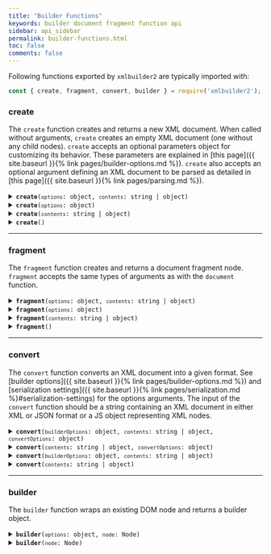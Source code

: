 ```yaml
---
title: "Builder Functions"
keywords: builder document fragment function api
sidebar: api_sidebar
permalink: builder-functions.html
toc: false
comments: false
---
```


Following functions exported by `xmlbuilder2` are typically imported with:
```js
const { create, fragment, convert, builder } = require('xmlbuilder2');
```

### create
The `create` function creates and returns a new XML document. When called without arguments, `create` creates an empty XML document (one without any child nodes). `create` accepts an optional parameters object for customizing its behavior. These parameters are explained in [this page]({{ site.baseurl }}{% link pages/builder-options.md %}). `create` also accepts an optional argument defining an XML document to be parsed as detailed in [this page]({{ site.baseurl }}{% link pages/parsing.md %}).

<details markdown="1">
<summary><code><strong>create</strong>(<code>options</code>: object, <code>contents</code>: string | object)</code></summary>
<br/>

Creates a new XML document by parsing the `contents` argument with the given `options` and returns the document node.

* `options` - builder options
* `contents` - a string containing an XML document in either XML or JSON format or a JS object representing nodes to insert

```js
const { create } = require('xmlbuilder2');

const doc = create({ encoding: "UTF-8" }, '<root><node/></root>');
console.log(doc.end({ prettyPrint: true }));
```
```xml
<?xml version="1.0" encoding="UTF-8"?>
<root>
  <node/>
</root>
```

</details>

<details markdown="1">
<summary><code><strong>create</strong>(<code>options</code>: object)</code></summary>
<br/>

Creates an empty XML document with the given `options` and returns the document node.

* `options` - builder options

```js
const { create } = require('xmlbuilder2');

const doc = create({ encoding: 'UTF-8' });
console.log(doc.end({ prettyPrint: true }));
```
```xml
<?xml version="1.0" encoding="UTF-8"?>
```

</details>

<details markdown="1">
<summary><code><strong>create</strong>(<code>contents</code>: string | object)</code></summary>
<br/>

Creates a new XML document by parsing the `contents` argument with the default options and returns the document node.

* `contents` - a string containing an XML document in either XML or JSON format or a JS object representing nodes to insert

```js
const { create } = require('xmlbuilder2');

const doc = create('<root><foo><bar>foobar</bar></foo></root>');
console.log(doc.end({ prettyPrint: true }));
```
```xml
<?xml version="1.0"?>
<root>
  <foo>
    <bar>foobar</bar>
  </foo>
</root>
```

</details>

<details markdown="1">
<summary><code><strong>create</strong>()</code></summary>
<br/>

Creates an empty XML document with the default options and returns the document node.

```js
const { create } = require('xmlbuilder2');

const doc = create();
console.log(doc.end({ prettyPrint: true }));
```
```xml
<?xml version="1.0"?>
```

</details>

___

### fragment
The `fragment` function creates and returns a document fragment node. `fragment` accepts the same types of arguments as with the `document` function.

<details markdown="1">
<summary><code><strong>fragment</strong>(<code>options</code>: object, <code>contents</code>: string | object)</code></summary>
<br/>

Creates a new document fragment by parsing the `contents` argument with the given `options` and returns the document fragment node.

* `options` - builder options
* `contents` - a string containing an XML document in either XML or JSON format or a JS object representing nodes to insert

```js
const { fragment } = require('xmlbuilder2');

const frag = fragment({ encoding: 'UTF-8' }, '<node/><node>text</node>');
console.log(frag.toString({ prettyPrint: true }));
```
```xml
<node/>
<node>text</node>
```

</details>

<details markdown="1">
<summary><code><strong>fragment</strong>(<code>options</code>: object)</code></summary>
<br/>

Creates an empty document fragment with the given `options` and returns the document fragment node.

* `options` - builder options

```js
const { fragment } = require('xmlbuilder2');

const frag = fragment({ encoding: 'UTF-8' });
frag.ele('node');
console.log(frag.toString({ prettyPrint: true }));
```
```xml
<node/>
```

</details>

<details markdown="1">
<summary><code><strong>fragment</strong>(<code>contents</code>: string | object)</code></summary>
<br/>

Creates a new document fragment by parsing the `contents` argument with the default options and returns the document fragment node.

* `contents` - a string containing an XML document in either XML or JSON format or a JS object representing nodes to insert

```js
const { fragment } = require('xmlbuilder2');

const frag = fragment('<foo>foo</foo><foo>foobar</foo><bar/>');
console.log(frag.toString({ prettyPrint: true }));
```
```xml
<foo>foo</foo>
<foo>foobar</foo>
<bar/>
```

</details>

<details markdown="1">
<summary><code><strong>fragment</strong>()</code></summary>
<br/>

Creates an empty document fragment with the default options and returns the document fragment node.

```js
const { fragment } = require('xmlbuilder2');

const frag = fragment();
frag.ele('node');
console.log(frag.toString({ prettyPrint: true }));
```
```xml
<node/>
```

</details>

___

### convert
The `convert` function converts an XML document into a given format. See
[builder options]({{ site.baseurl }}{% link pages/builder-options.md %})
and [serialization settings]({{ site.baseurl }}{% link pages/serialization.md %}#serialization-settings)
for the options arguments. The input of the `convert` function should be a string containing an XML 
document in either XML or JSON format or a JS object representing XML nodes.

<details markdown="1">
<summary><code><strong>convert</strong>(<code>builderOptions</code>: object, <code>contents</code>: string | object, <code>convertOptions</code>: object)</code></summary>
<br/>

Converts an XML document by parsing the `contents` argument with the given 
`builderOptions` and returns the result formatted with the given `convertOptions`.

* `builderOptions` - builder options
* `contents` - a string containing an XML document in either XML or JSON format or a JS object representing nodes to insert
* `convertOptions` - conversion options

```js
const { convert } = require('xmlbuilder2');

const obj = convert({ encoding: 'UTF-8' }, '<root><node/></root>', { format: 'object' });
console.log(obj);
```
```js
{ root:
  node: { }
}
```

</details>

<details markdown="1">
<summary><code><strong>convert</strong>(<code>contents</code>: string | object, <code>convertOptions</code>: object)</code></summary>
<br/>

Converts an XML document by parsing the `contents` argument with the default 
builder options and returns the result formatted with the given `convertOptions`.

* `contents` - a string containing an XML document in either XML or JSON format or a JS object representing nodes to insert
* `convertOptions` - conversion options

```js
const { convert } = require('xmlbuilder2');

const obj = convert('<root><node/></root>', { format: 'object' });
console.log(obj);
```
```js
{ root:
  node: { }
}
```

</details>

<details markdown="1">
<summary><code><strong>convert</strong>(<code>builderOptions</code>: object, <code>contents</code>: string | object)</code></summary>
<br/>

Converts an XML document into the default output format by parsing the `contents` 
argument with the given `builderOptions` and returns the result.
The default output format is `'xml'` which returns an XML document string.

* `builderOptions` - builder options
* `contents` - a string containing an XML document in either XML or JSON format or a JS object representing nodes to insert

```js
const { convert } = require('xmlbuilder2');

const xml = convert({ encoding: 'UTF-8' }, { root: { node: { } });
console.log(xml);
```
```xml
<?xml version="1.0" encoding="UTF-8"?><root><node/></root>
```

</details>

<details markdown="1">
<summary><code><strong>convert</strong>(<code>contents</code>: string | object)</code></summary>
<br/>

Converts an XML document into the default output format by parsing the `contents` 
argument with the default builder options and returns the result.
The default output format is `'xml'` which returns an XML document string.

* `contents` - a string containing an XML document in either XML or JSON format or a JS object representing nodes to insert

```js
const { convert } = require('xmlbuilder2');

const xml = convert({ root: { node: { } });
console.log(xml);
```
```xml
<?xml version="1.0"?><root><node/></root>
```

</details>

___

### builder
The `builder` function wraps an existing DOM node and returns a builder object.

<details markdown="1">
<summary><code><strong>builder</strong>(<code>options</code>: object, <code>node</code>: Node)</code></summary>
<br/>

Wraps an existing DOM node with the given `options` and returns a builder object.

* `options` - builder options
* `node` - a DOM node

```js
const { builder } = require('xmlbuilder2');

const node = document.createElement('node');

const xml = builder({ version: '1.0' }, node)
  .ele('child')
  .end({ prettyPrint: true });

console.log(xml);
```
```xml
<node>
  <child/>
</node>
```

</details>

<details markdown="1">
<summary><code><strong>builder</strong>(<code>node</code>: Node)</code></summary>
<br/>

Wraps an existing DOM node with the default options and returns a builder object.

* `node` - a DOM node

```js
const { builder } = require('xmlbuilder2');

const node = document.createElement('node');

const xml = builder(node)
  .ele('child')
  .end({ prettyPrint: true });

console.log(xml);
```
```xml
<node>
  <child/>
</node>
```

</details>
